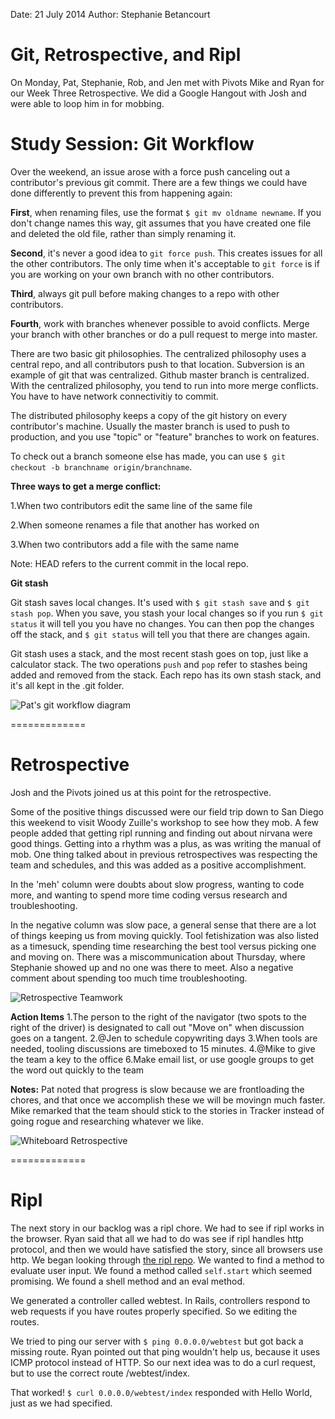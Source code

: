 Date: 21 July 2014
Author: Stephanie Betancourt

# Git, Retrospective, and Ripl

On Monday, Pat, Stephanie, Rob, and Jen met with Pivots Mike and Ryan for our Week Three Retrospective. We did a Google Hangout with Josh and were able to loop him in for mobbing. 

# Study Session: Git Workflow

Over the weekend, an issue arose with a force push canceling out a contributor's previous git commit. There are a few things we could have done differently to prevent this from happening again:

**First**, when renaming files, use the format `$ git mv oldname newname`.  If you don't change names this way, git assumes that you have created one file and deleted the old file, rather than simply renaming it.

**Second**, it's never a good idea to `git force push`. This creates issues for all the other contributors. The only time when it's acceptable to `git force` is if you are working on your own branch with no other contributors.

**Third**, always git pull before making changes to a repo with other contributors.

**Fourth**, work with branches whenever possible to avoid conflicts. Merge your branch with other branches or do a pull request to merge into master.

There are two basic git philosophies. The centralized philosophy uses a central repo, and all contributors push to that location. Subversion is an example of git that was centralized. Github master branch is centralized. With the centralized philosophy, you tend to run into more merge conflicts. You have to have network connectivitiy to commit.

The distributed philosophy keeps a copy of the git history on every contributor's machine. Usually the master branch is used to push to production, and you use "topic" or "feature" branches to work on features.

To check out a branch someone else has made, you can use `$ git checkout -b branchname origin/branchname`. 

**Three ways to get a merge conflict:**

1.When two contributors edit the same line of the same file

2.When someone renames a file that another has worked on

3.When two contributors add a file with the same name

Note: HEAD refers to the current commit in the local repo.

**Git stash**

Git stash saves local changes. It's used with `$ git stash save` and `$ git stash pop`. When you save, you stash your local changes so if you run `$ git status` it will tell you you have no changes. You can then pop the changes off the stack, and `$ git status` will tell you that there are changes again.

Git stash uses a stack, and the most recent stash goes on top, just like a calculator stack. The two operations `push` and `pop` refer to stashes being added and removed from the stack. Each repo has its own stash stack, and it's all kept in the .git folder.

![Pat's git workflow diagram](/attachments/7_21gitworkflow.jpg)

=============

# Retrospective

Josh and the Pivots joined us at this point for the retrospective.

Some of the positive things discussed were our field trip down to San Diego this weekend to visit Woody Zuille's workshop to see how they mob. A few people added that getting ripl running and finding out about nirvana were good things. Getting into a rhythm was a plus, as was writing the manual of mob. One thing talked about in previous retrospectives was respecting the team and schedules, and this was added as a positive accomplishment.

In the 'meh' column were doubts about slow progress, wanting to code more, and wanting to spend more time coding versus research and troubleshooting.

In the negative column was slow pace, a general sense that there are a lot of things keeping us from moving quickly. Tool fetishization was also listed as a timesuck, spending time researching the best tool versus picking one and moving on. There was a miscommunication about Thursday, where Stephanie showed up and no one was there to meet. Also a negative comment about spending too much time troubleshooting.

![Retrospective Teamwork](/attachments/7_21retrospective.jpg)

**Action Items**
1.The person to the right of the navigator (two spots to the right of the driver) is designated to call out "Move on" when discussion goes on a tangent.
2.@Jen to schedule copywriting days
3.When tools are needed, tooling discussions are timeboxed to 15 minutes.
4.@Mike to give the team a key to the office
6.Make email list, or use google groups to get the word out quickly to the team

**Notes:**
Pat noted that progress is slow because we are frontloading the chores, and that once we accomplish these we will be movingn much faster. Mike remarked that the team should stick to the stories in Tracker instead of going rogue and researching whatever we like. 

![Whiteboard Retrospective](/attachments/7_21whiteboard.jpg)

=============

# Ripl

The next story in our backlog was a ripl chore. We had to see if ripl works in the browser. Ryan said that all we had to do was see if ripl handles http protocol, and then we would have satisfied the story, since all browsers use http. 
We began looking through [the ripl repo](https://github.com/cldwalker/ripl). We wanted to find a method to evaluate user input. We found a method called `self.start` which seemed promising. We found a shell method and an eval method.

We generated a controller called webtest. In Rails, controllers respond to web requests if you have routes properly specified. So we editing the routes.

We tried to ping our server with `$ ping 0.0.0.0/webtest` but got back a missing route. Ryan pointed out that ping wouldn't help us, because it uses ICMP protocol instead of HTTP. So our next idea was to do a curl request, but to use the correct route /webtest/index. 

That worked! `$ curl 0.0.0.0/webtest/index` responded with Hello World, just as we had specified. 